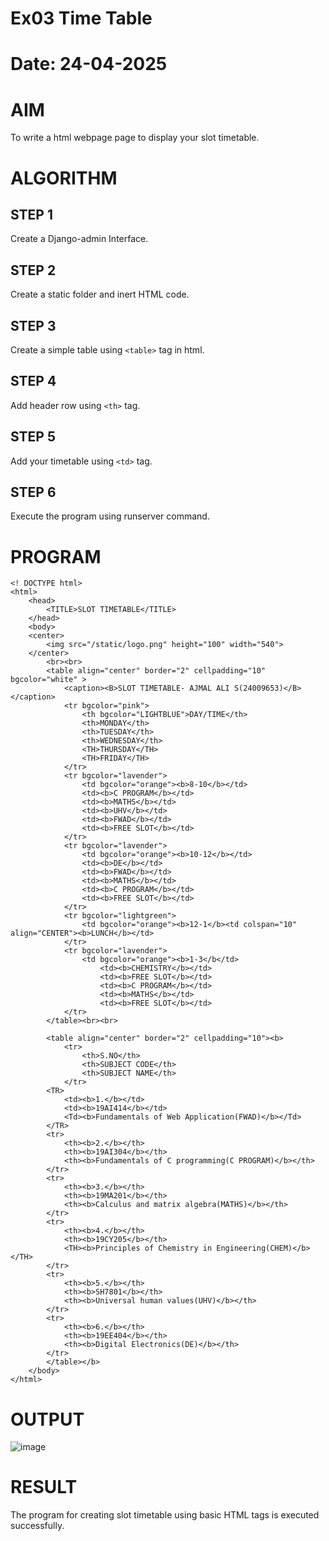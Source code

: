 # Ex03 Time Table
# Date: 24-04-2025
# AIM
To write a html webpage page to display your slot timetable.

# ALGORITHM
## STEP 1
Create a Django-admin Interface.

## STEP 2
Create a static folder and inert HTML code.

## STEP 3
Create a simple table using `<table>` tag in html.

## STEP 4
Add header row using `<th>` tag.

## STEP 5
Add your timetable using `<td>` tag.

## STEP 6
Execute the program using runserver command.

# PROGRAM

```
<! DOCTYPE html>
<html>
    <head>
        <TITLE>SLOT TIMETABLE</TITLE>
    </head>
    <body>
    <center>
        <img src="/static/logo.png" height="100" width="540">
    </center>
        <br><br>
        <table align="center" border="2" cellpadding="10" bgcolor="white" >
            <caption><B>SLOT TIMETABLE- AJMAL ALI S(24009653)</B></caption>
            <tr bgcolor="pink">
                <th bgcolor="LIGHTBLUE">DAY/TIME</th>
                <th>MONDAY</th>
                <th>TUESDAY</th>
                <th>WEDNESDAY</th>
                <TH>THURSDAY</TH>
                <TH>FRIDAY</TH>
            </tr>
            <tr bgcolor="lavender">
                <td bgcolor="orange"><b>8-10</b></td>
                <td><b>C PROGRAM</b></td>
                <td><b>MATHS</b></td>
                <td><b>UHV</b></td>
                <td><b>FWAD</b></td>
                <td><b>FREE SLOT</b></td>
            </tr>
            <tr bgcolor="lavender">
                <td bgcolor="orange"><b>10-12</b></td>
                <td><b>DE</b></td>
                <td><b>FWAD</b></td>
                <td><b>MATHS</b></td>
                <td><b>C PROGRAM</b></td>
                <td><b>FREE SLOT</b></td>
            </tr>
            <tr bgcolor="lightgreen">
                <td bgcolor="orange"><b>12-1</b><td colspan="10" align="CENTER"><b>LUNCH</b></td>
            </tr>
            <tr bgcolor="lavender">
                <td bgcolor="orange"><b>1-3</b</td>
                    <td><b>CHEMISTRY</b></td>
                    <td><b>FREE SLOT</b></td>
                    <td><b>C PROGRAM</b></td>
                    <td><b>MATHS</b></td>
                    <td><b>FREE SLOT</b></td>
            </tr>
        </table><br><br>

        <table align="center" border="2" cellpadding="10"><b>
            <tr>
                <th>S.NO</th>
                <th>SUBJECT CODE</th>
                <th>SUBJECT NAME</th>
            </tr>
        <TR>
            <td><b>1.</b></td>
            <td><b>19AI414</b></td>
            <Td><b>Fundamentals of Web Application(FWAD)</b></Td>
        </TR>
        <tr>
            <th><b>2.</b></th>
            <th><b>19AI304</b></th>
            <th><b>Fundamentals of C programming(C PROGRAM)</b></th>
        </tr>
        <tr>
            <th><b>3.</b></th>
            <th><b>19MA201</b></th>
            <th><b>Calculus and matrix algebra(MATHS)</b></th>
        </tr>
        <tr>
            <th><b>4.</b></th>
            <th><b>19CY205</b></th>
            <TH><b>Principles of Chemistry in Engineering(CHEM)</b></TH>
        </tr>
        <tr>
            <th><b>5.</b></th>
            <th><b>SH7801</b></th>
            <th><b>Universal human values(UHV)</b></th>
        </tr>
        <tr>
            <th><b>6.</b></th>
            <th><b>19EE404</b></th>
            <th><b>Digital Electronics(DE)</b></th>
        </tr>
        </table></b>
    </body>
</html>
```
# OUTPUT

![image](https://github.com/user-attachments/assets/48f4e81c-5e17-41fe-9e06-f1b5385f6765)

# RESULT
The program for creating slot timetable using basic HTML tags is executed successfully.
